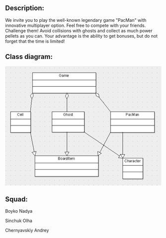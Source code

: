 ## Description:

We invite you to play the well-known legendary game "PacMan" with innovative multiplayer option. Feel free to compete with your friends. Challenge them! Avoid collisions with ghosts and collect as much power pellets as you can. Your advantage is the ability to get bonuses, but do not forget that the time is limited!

## Сlass diagram:

![graph](/src/images/graph.jpg)

## Squad:

Boyko Nadya

Sinchuk Olha

Chernyavskiy Andrey
